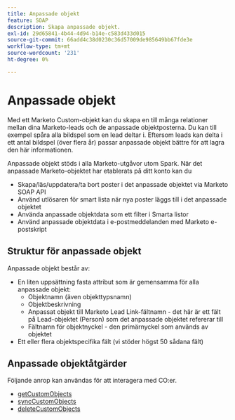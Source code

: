 ```yaml
---
title: Anpassade objekt
feature: SOAP
description: Skapa anpassade objekt.
exl-id: 29d65841-4b44-4d94-b14e-c583d433d015
source-git-commit: 66add4c38d0230c36d57009de985649bb67fde3e
workflow-type: tm+mt
source-wordcount: '231'
ht-degree: 0%

---
```


# Anpassade objekt

Med ett Marketo Custom-objekt kan du skapa en till många relationer mellan dina Marketo-leads och de anpassade objektposterna. Du kan till exempel spåra alla bildspel som en lead deltar i. Eftersom leads kan delta i ett antal bildspel (över flera år) passar anpassade objekt bättre för att lagra den här informationen.

Anpassade objekt stöds i alla Marketo-utgåvor utom Spark. När det anpassade Marketo-objektet har etablerats på ditt konto kan du

- Skapa/läs/uppdatera/ta bort poster i det anpassade objektet via Marketo SOAP API
- Använd utlösaren för smart lista när nya poster läggs till i det anpassade objektet
- Använda anpassade objektdata som ett filter i Smarta listor
- Använd anpassade objektdata i e-postmeddelanden med Marketo e-postskript

## Struktur för anpassade objekt

Anpassade objekt består av:

- En liten uppsättning fasta attribut som är gemensamma för alla anpassade objekt:
   - Objektnamn (även objekttypsnamn)
   - Objektbeskrivning
   - Anpassat objekt till Marketo Lead Link-fältnamn - det här är ett fält på Lead-objektet (Person) som det anpassade objektet refererar till
   - Fältnamn för objektnyckel - den primärnyckel som används av objektet
- Ett eller flera objektspecifika fält (vi stöder högst 50 sådana fält)

## Anpassade objektåtgärder

Följande anrop kan användas för att interagera med CO:er.

- [getCustomObjects](https://developer.adobe.com/marketo-apis/api/mapi/#tag/Custom-Objects/operation/getCustomObjectsUsingGET)
- [syncCustomObjects](https://developer.adobe.com/marketo-apis/api/mapi/#tag/Custom-Objects/operation/syncCustomObjectsUsingPOST)
- [deleteCustomObjects](https://developer.adobe.com/marketo-apis/api/mapi/#tag/Custom-Objects/operation/deleteCustomObjectsUsingPOST)

